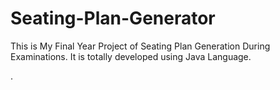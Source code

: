 # Seating-Plan-Generator

This is My Final Year Project of Seating Plan Generation During Examinations. It is totally developed using Java Language.






















































































































































































.






































